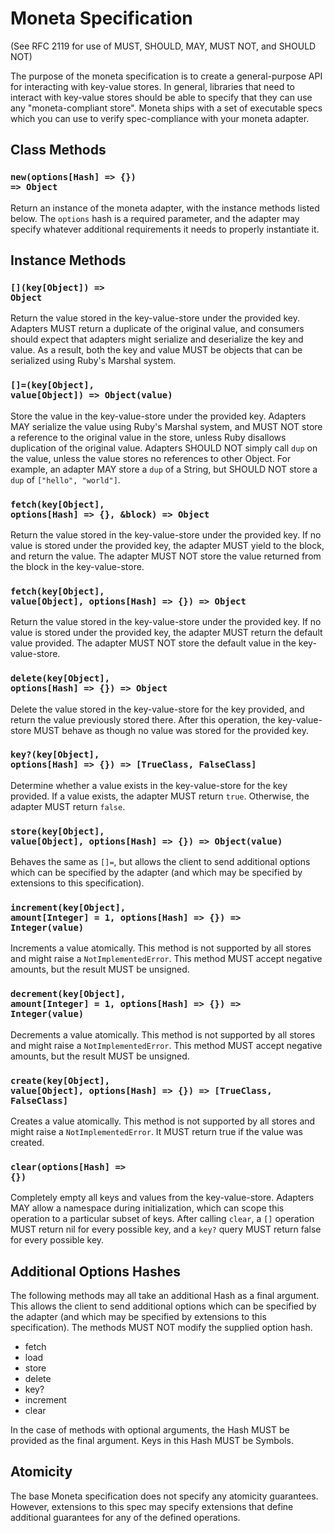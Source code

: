 # Moneta Specification

(See RFC 2119 for use of MUST, SHOULD, MAY, MUST NOT, and SHOULD NOT)

The purpose of the moneta specification is to create a general-purpose API for interacting with key-value stores. In general, libraries that need to interact with key-value stores should be able to specify that they can use any "moneta-compliant store". Moneta ships with a set of executable specs which you can use to verify spec-compliance with your moneta adapter.

## Class Methods

### <code>new(options[Hash] => {}) => Object</code>

Return an instance of the moneta adapter, with the instance methods listed below. The <code>options</code> hash is a required parameter, and the adapter may specify whatever additional requirements it needs to properly instantiate it.

## Instance Methods

### <code>\[\](key[Object]) => Object</code>

Return the value stored in the key-value-store under the provided key. Adapters MUST return a duplicate of the original value, and consumers should expect that adapters might serialize and deserialize the key and value. As a result, both the key and value MUST be objects that can be serialized using Ruby's Marshal system.

### <code>\[\]=(key[Object], value[Object]) => Object(value)</code>

Store the value in the key-value-store under the provided key. Adapters MAY serialize the value using Ruby's Marshal system, and MUST NOT store a reference to the original value in the store, unless Ruby disallows duplication of the original value. Adapters SHOULD NOT simply call <code>dup</code> on the value, unless the value stores no references to other Object. For example, an adapter MAY store a <code>dup</code> of a String, but SHOULD NOT store a <code>dup</code> of <code>["hello", "world"]</code>.

### <code>fetch(key[Object], options[Hash] => {}, &block) => Object</code>

Return the value stored in the key-value-store under the provided key. If no value is stored under the provided key, the adapter MUST yield to the block, and return the value. The adapter MUST NOT store the value returned from the block in the key-value-store.

### <code>fetch(key[Object], value[Object], options[Hash] => {}) => Object</code>

Return the value stored in the key-value-store under the provided key. If no value is stored under the provided key, the adapter MUST return the default value provided. The adapter MUST NOT store the default value in the key-value-store.

### <code>delete(key[Object], options[Hash] => {}) => Object</code>

Delete the value stored in the key-value-store for the key provided, and return the value previously stored there. After this operation, the key-value-store MUST behave as though no value was stored for the provided key.

### <code>key?(key[Object], options[Hash] => {}) => [TrueClass, FalseClass]</code>

Determine whether a value exists in the key-value-store for the key provided. If a value exists, the adapter MUST return <code>true</code>. Otherwise, the adapter MUST return <code>false</code>.

### <code>store(key[Object], value[Object], options[Hash] => {}) => Object(value)</code>

Behaves the same as <code>[]=</code>, but allows the client to send additional options which can be specified by the adapter (and which may be specified by extensions to this specification).

### <code>increment(key[Object], amount[Integer] = 1, options[Hash] => {}) => Integer(value)</code>

Increments a value atomically. This method is not supported by all stores and might raise a <code>NotImplementedError</code>.
This method MUST accept negative amounts, but the result MUST be unsigned.

### <code>decrement(key[Object], amount[Integer] = 1, options[Hash] => {}) => Integer(value)</code>

Decrements a value atomically. This method is not supported by all stores and might raise a <code>NotImplementedError</code>.
This method MUST accept negative amounts, but the result MUST be unsigned.

### <code>create(key[Object], value[Object], options[Hash] => {}) => [TrueClass, FalseClass]</code>

Creates a value atomically. This method is not supported by all stores and might raise a <code>NotImplementedError</code>.
It MUST return true if the value was created.

### <code>clear(options[Hash] => {})</code>

Completely empty all keys and values from the key-value-store. Adapters MAY allow a namespace during initialization, which can scope this operation to a particular subset of keys. After calling <code>clear</code>, a <code>[]</code> operation MUST return nil for every possible key, and a <code>key?</code> query MUST return false for every possible key.

## Additional Options Hashes

The following methods may all take an additional Hash as a final argument. This allows the client to send additional options which can be specified by the adapter (and which may be specified by extensions to this specification). The methods MUST NOT modify the supplied option hash.

* fetch
* load
* store
* delete
* key?
* increment
* clear

In the case of methods with optional arguments, the Hash MUST be provided as the final argument. Keys in this Hash MUST be Symbols.

## Atomicity

The base Moneta specification does not specify any atomicity guarantees. However, extensions to this spec may specify extensions that define additional guarantees for any of the defined operations.
